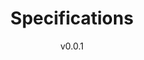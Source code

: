 ---
widget: featurette
headless: true
weight: 11
title: Specifications
subtitle: v0.0.1
feature:
  - icon: book-open
    icon_pack: fas
    name: Project Documentation
    description: For Designers
  - icon: question
    icon_pack: fas
    name: Knowledge Base
    description: For teams
  - icon: list-alt
    icon_pack: fas
    name: Personal Notebook
    description: For yourself
---